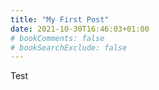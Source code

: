 ```yaml
---
title: "My First Post"
date: 2021-10-30T16:46:03+01:00
# bookComments: false
# bookSearchExclude: false
---
```


Test

